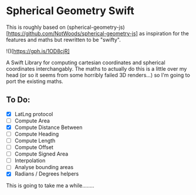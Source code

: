 # Spherical Geometry Swift

This is roughly based on (spherical-geometry-js)[https://github.com/NotWoods/spherical-geometry-js] as inspiration for the features and maths but rewritten to be "swifty".

!()[https://gph.is/1OD8cjR]

A Swift Library for computing cartesian coordinates and spherical coordinates interchangably. The maths to actually do this is a little over my head (or so it seems from some horribly failed 3D renders...) so I'm going to port the existing maths.

## To Do:

- [x] LatLng protocol
- [ ] Compute Area
- [x] Compute Distance Between
- [ ] Compute Heading
- [ ] Compute Length
- [ ] Compute Offset
- [ ] Compute Signed Area
- [ ] Interpolation
- [ ] Analyse bounding areas
- [x] Radians / Degrees helpers

This is going to take me a while........
